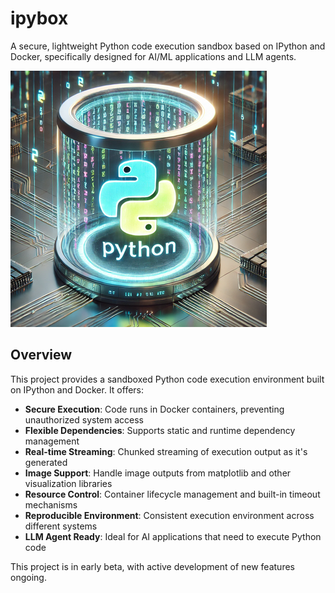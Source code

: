 # ipybox

A secure, lightweight Python code execution sandbox based on IPython and Docker, specifically designed for AI/ML applications and LLM agents.

![logo](logo.png)

## Overview

This project provides a sandboxed Python code execution environment built on IPython and Docker. It offers:

- **Secure Execution**: Code runs in Docker containers, preventing unauthorized system access
- **Flexible Dependencies**: Supports static and runtime dependency management
- **Real-time Streaming**: Chunked streaming of execution output as it's generated
- **Image Support**: Handle image outputs from matplotlib and other visualization libraries
- **Resource Control**: Container lifecycle management and built-in timeout mechanisms
- **Reproducible Environment**: Consistent execution environment across different systems
- **LLM Agent Ready**: Ideal for AI applications that need to execute Python code

This project is in early beta, with active development of new features ongoing.
